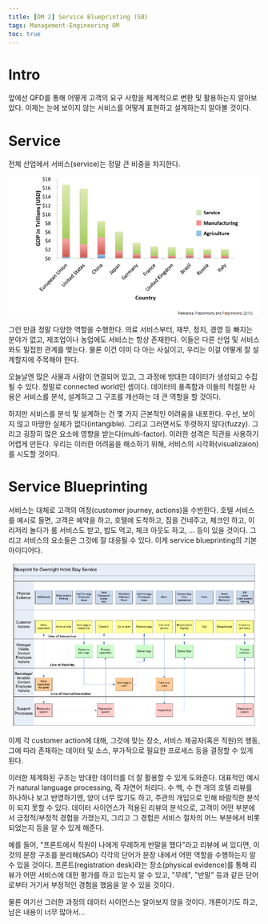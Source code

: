 ```yaml
---
title: [OM 2] Service Blueprinting (SB)
tags: Management-Engineering OM
toc: true
---
```


# Intro
앞에선 QFD를 통해 어떻게 고객의 요구 사항을 체계적으로 변환 및 활용하는지 알아보았다. 이제는 눈에 보이지 않는 서비스를 어떻게 표현하고 설계하는지 알아볼 것이다.


# Service
전체 산업에서 서비스(service)는 정말 큰 비중을 차지한다. 

![](/imgs/mge/om3.png)

그런 만큼 정말 다양한 역할을 수행한다. 의료 서비스부터, 재무, 정치, 경영 등 빠지는 분야가 없고, 제조업이나 농업에도 서비스는 항상 존재한다. 이들은 다른 산업 및 서비스와도 밀접한 관계를 맺는다. 물론 이건 이미 다 아는 사실이고, 우리는 이걸 어떻게 잘 설계할지에 주목해야 한다.

오늘날엔 많은 사물과 사람이 연결되어 있고, 그 과정에 방대한 데이터가 생성되고 수집될 수 있다. 정말로 connected world인 셈이다. 데이터의 풍족함과 이들의 적절한 사용은 서비스를 분석, 설계하고 그 구조를 개선하는 데 큰 역할을 할 것이다.

하지만 서비스를 분석 및 설계하는 건 몇 가지 근본적인 어려움을 내포한다. 우선, 보이지 않고 마땅한 실체가 없다(intangible). 그리고 그러면서도 뚜렷하지 않다(fuzzy). 그리고 굉장히 많은 요소에 영향을 받는다(multi-factor). 이러한 성격은 직관을 사용하기 어렵게 만든다. 우리는 이러한 어려움을 해소하기 위해, 서비스의 시각화(visualizaion)를 시도할 것이다. 


# Service Blueprinting
서비스는 대체로 고객의 여정(customer journey, actions)을 수반한다. 호텔 서비스를 예시로 들면, 고객은 예약을 하고, 호텔에 도착하고, 짐을 건네주고, 체크인 하고, 이리저리 놀다가 룸 서비스도 받고, 밥도 먹고, 체크 아웃도 하고, ... 등이 있을 것이다. 그리고 서비스의 요소들은 그것에 잘 대응될 수 있다. 이게 service blueprinting의 기본 아이디어다.

![](/imgs/mge/om4.png)

이제 각 customer action에 대해, 그것에 맞는 장소, 서비스 제공자(혹은 직원)의 행동, 그에 따라 존재하는 데이터 및 소스, 부가적으로 필요한 프로세스 등을 결정할 수 있게 된다. 

이러한 체계화된 구조는 방대한 데이터를 더 잘 활용할 수 있게 도와준다. 대표적인 예시가 natural language processing, 즉 자연어 처리다. 수 백, 수 천 개의 호텔 리뷰를 하나하나 보고 반영하기엔, 양이 너무 많기도 하고, 주관의 개입으로 인해 바람직한 분석이 되지 못할 수 있다. 데이터 사이언스가 적용된 리뷰의 분석으로, 고객이 어떤 부분에서 긍정적/부정적 경험을 가졌는지, 그리고 그 경험은 서비스 절차의 어느 부분에서 비롯되었는지 등을 알 수 있게 해준다. 

예를 들어, "프론트에서 직원이 나에게 무례하게 반말을 했다"라고 리뷰에 써 있다면, 이것의 문장 구조를 분리해(SAO) 각각의 단어가 문장 내에서 어떤 역할을 수행하는지 알 수 있을 것이다. 프론트(registration desk)라는 장소(physical evidence)를 통해 리뷰가 어떤 서비스에 대한 평가를 하고 있는지 알 수 있고, "무례", "반말" 등과 같은 단어로부터 거기서 부정적인 경험을 했음을 알 수 있을 것이다.

물론 여기선 그러한 과정의 데이터 사이언스는 알아보지 않을 것이다. 개론이기도 하고, 남은 내용이 너무 많아서...
